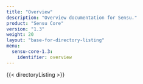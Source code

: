 ```yaml
---
title: "Overview"
description: "Overview documentation for Sensu."
product: "Sensu Core"
version: "1.3"
weight: 20
layout: "base-for-directory-listing"
menu:
  sensu-core-1.3:
    identifier: overview
---
```


{{< directoryListing >}}
